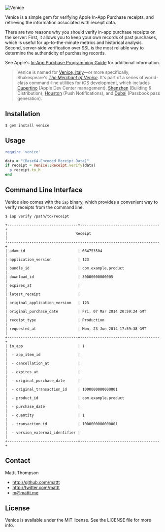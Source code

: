![Venice](https://raw.github.com/nomad/nomad.github.io/assets/venice-banner.png)

Venice is a simple gem for verifying Apple In-App Purchase receipts, and retrieving the information associated with receipt data.

There are two reasons why you should verify in-app purchase receipts on the server: First, it allows you to keep your own records of past purchases, which is useful for up-to-the-minute metrics and historical analysis. Second, server-side verification over SSL is the most reliable way to determine the authenticity of purchasing records.

See Apple's [In-App Purchase Programming Guide](http://developer.apple.com/library/ios/#documentation/NetworkingInternet/Conceptual/StoreKitGuide/VerifyingStoreReceipts/VerifyingStoreReceipts.html) for additional information.

> Venice is named for [Venice, Italy](http://en.wikipedia.org/wiki/Venice,_Italy)—or more specifically, Shakespeare's [_The Merchant of Venice_](http://en.wikipedia.org/wiki/The_Merchant_of_Venice).
> It's part of a series of world-class command-line utilities for iOS development, which includes [Cupertino](https://github.com/mattt/cupertino) (Apple Dev Center management), [Shenzhen](https://github.com/mattt/shenzhen) (Building & Distribution), [Houston](https://github.com/mattt/houston) (Push Notifications), and [Dubai](https://github.com/mattt/dubai) (Passbook pass generation).

## Installation

    $ gem install venice

## Usage

```ruby
require 'venice'

data = "(Base64-Encoded Receipt Data)"
if receipt = Venice::Receipt.verify(data)
  p receipt.to_h
end
```

## Command Line Interface

Venice also comes with the `iap` binary, which provides a convenient way to verify receipts from the command line.


    $ iap verify /path/to/receipt

    +--------------------------------+------------------------------------+
    |                               Receipt                               |
    +--------------------------------+------------------------------------+
    | adam_id                        | 664753504                          |
    | application_version            | 123                                |
    | bundle_id                      | com.example.product                |
    | download_id                    | 30000000000005                     |
    | expires_at                     |                                    |
    | latest_receipt                 |                                    |
    | original_application_version   | 123                                |
    | original_purchase_date         | Fri, 07 Mar 2014 20:59:24 GMT      |
    | receipt_type                   | Production                         |
    | requested_at                   | Mon, 23 Jun 2014 17:59:38 GMT      |
    +--------------------------------+------------------------------------+
    | in_app                         | 1                                  |
    |  - app_item_id                 |                                    |
    |  - cancellation_at             |                                    |
    |  - expires_at                  |                                    |
    |  - original_purchase_date      |                                    |
    |  - original_transaction_id     | 1000000000000001                   |
    |  - product_id                  | com.example.product                |
    |  - purchase_date               |                                    |
    |  - quantity                    | 1                                  |
    |  - transaction_id              | 1000000000000001                   |
    |  - version_external_identifier |                                    |
    +--------------------------------+------------------------------------+


## Contact

Mattt Thompson

- http://github.com/mattt
- http://twitter.com/mattt
- m@mattt.me

## License

Venice is available under the MIT license. See the LICENSE file for more info.

